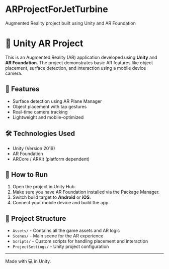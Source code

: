 # ARProjectForJetTurbine
Augmented Reality project built using Unity and AR Foundation
# 🎯 Unity AR Project

This is an Augmented Reality (AR) application developed using **Unity** and **AR Foundation**. The project demonstrates basic AR features like object placement, surface detection, and interaction using a mobile device camera.

## 🚀 Features

- Surface detection using AR Plane Manager
- Object placement with tap gestures
- Real-time camera tracking
- Lightweight and mobile-optimized

## 🛠️ Technologies Used

- Unity (Version 2019)
- AR Foundation
- ARCore / ARKit (platform dependent)  

## 📲 How to Run

1. Open the project in Unity Hub.
2. Make sure you have AR Foundation installed via the Package Manager.
3. Switch build target to **Android** or **iOS**.
4. Connect your mobile device and build the app.

## 📁 Project Structure

- `Assets/` - Contains all the game assets and AR logic
- `Scenes/` - Main scene for the AR experience
- `Scripts/` - Custom scripts for handling placement and interaction
- `ProjectSettings/` - Unity project configuration


---

Made with 💻 in Unity.
